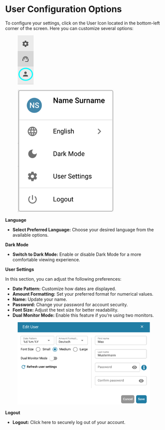 # User Configuration Options

To configure your settings, click on the User Icon located in the bottom-left corner of the screen. Here you can customize several options:

<figure><img src="../../.gitbook/assets/User-Config.png" alt=""><figcaption></figcaption></figure>

<figure><img src="../../.gitbook/assets/image (1) (1) (1).png" alt="" width="308"><figcaption></figcaption></figure>



**Language**

* **Select Preferred Language:** Choose your desired language from the available options.

**Dark Mode**

* **Switch to Dark Mode:** Enable or disable Dark Mode for a more comfortable viewing experience.

**User Settings**

In this section, you can adjust the following preferences:

* **Date Pattern:** Customize how dates are displayed.
* **Amount Formatting:** Set your preferred format for numerical values.
* **Name:** Update your name.
* **Password:** Change your password for account security.
* **Font Size:** Adjust the text size for better readability.
* **Dual Monitor Mode:** Enable this feature if you’re using two monitors.

<figure><img src="../../.gitbook/assets/user-config3.png" alt=""><figcaption></figcaption></figure>

**Logout**

* **Logout:** Click here to securely log out of your account.
